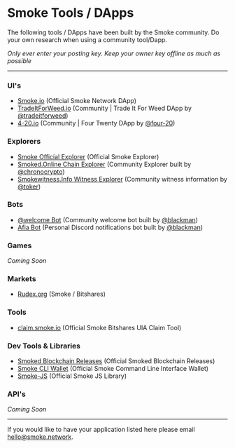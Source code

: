 # Smoke Tools / DApps

The following tools / DApps have been built by the Smoke community. Do your own research when using a community tool/Dapp.

*Only ever enter your posting key. Keep your owner key offline as much as possible*

---

### UI's

  * [Smoke.io](https://smoke.io/) (Official Smoke Network DApp)
  * [TradeItForWeed.io](https://tradeitforweed.io) (Community | Trade It For Weed DApp by [@tradeitforweed](https://smoke.io/@tradeitforweed))
  * [4-20.io](https://4-20.io) (Community | Four Twenty DApp by [@four-20](https://smoke.io/@four-20))

### Explorers

  * [Smoke Official Explorer](http://explore.smoke.io/) (Official Smoke Explorer)
  * [Smoked.Online Chain Explorer](http://smoked.online/) (Community Explorer built by [@chronocrypto](https://smoke.io/@chronocrypto))
  * [Smokewitness.Info Witness Explorer](http://smokewitness.info/) (Community witness information by [@toker](https://smoke.io/@toker))

### Bots

  * [@welcome Bot](https://smoke.io/introduceyourself/@welcome/test) (Community welcome bot built by [@blackman](https://smoke.io/@blackman))
  * [Afia Bot](https://discord.gg/RWVtckJ) (Personal Discord notifications bot built by [@blackman](https://smoke.io/@blackman))

### Games

  *Coming Soon*

### Markets

 * [Rudex.org](https://market.rudex.org/#/market/RUDEX.SMOKE_BTS) (Smoke / Bitshares)

### Tools

 * [claim.smoke.io](http://smoke.io/) (Official Smoke Bitshares UIA Claim Tool)

### Dev Tools & Libraries

 * [Smoked Blockchain Releases](https://github.com/smokenetwork/smoked/releases) (Official Smoked Blockchain Releases)
 * [Smoke CLI Wallet](https://github.com/smokenetwork/smoked/releases) (Official Smoke Command Line Interface Wallet)
 * [Smoke-JS](https://github.com/smokenetwork/smoke-js) (Official Smoke JS Library)

### API's

*Coming Soon*

---

If you would like to have your application listed here please email [hello@smoke.network](mailto:hello@smoke.network).
